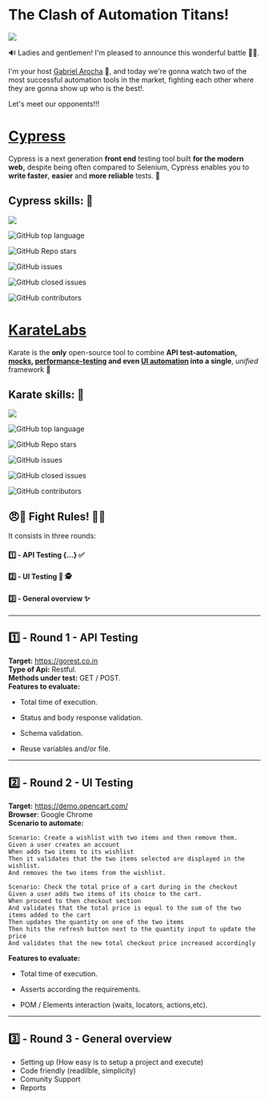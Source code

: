 
# The Clash of Automation Titans! 

![](https://media.giphy.com/media/jlqNypsVwYUsYIGIc0/giphy.gif)

  

🔊 Ladies and gentlemen! I'm pleased to announce this wonderful battle 🤼‍♂️.

  

I'm your host [Gabriel Arocha](https://www.buymeacoffee.com/mrgabo) 🤪, and today we're gonna watch two of the most successful automation tools in the market, fighting each other where they are gonna show up who is the best!.

  

Let's meet our opponents!!!

  

# [Cypress](https://www.cypress.io/)

Cypress is a next generation **front end** testing tool built **for the modern web,** despite being often compared to Selenium, Cypress enables you to **write faster**, **easier** and **more reliable** tests. 🤩

  

## Cypress skills: 👊

![](https://media.giphy.com/media/l4Jz67s9xYmC79TC8/giphy.gif)

  

![GitHub top language](https://img.shields.io/github/languages/top/cypress-io/cypress?style=for-the-badge)

![GitHub Repo stars](https://img.shields.io/github/stars/cypress-io/cypress?style=for-the-badge)

![GitHub issues](https://img.shields.io/github/issues-raw/cypress-io/cypress?style=for-the-badge)

![GitHub closed issues](https://img.shields.io/github/issues-closed/cypress-io/cypress?style=for-the-badge)

![GitHub contributors](https://img.shields.io/github/contributors/cypress-io/cypress?style=for-the-badge)  
  
    
  
# [KarateLabs](https://github.com/karatelabs/karate)

Karate is the **only** open-source tool to combine **API test-automation, [mocks](https://github.com/karatelabs/karate/blob/master/karate-netty), [performance-testing](https://github.com/karatelabs/karate/blob/master/karate-gatling) and even [UI automation](https://github.com/karatelabs/karate/blob/master/karate-core) into a single**, _unified_ framework 🤯

  

## Karate skills: 👊

![](https://media.giphy.com/media/YMkht8VN9qi6eWjQC0/giphy.gif)

  

![GitHub top language](https://img.shields.io/github/languages/top/karatelabs/karate?style=for-the-badge)

![GitHub Repo stars](https://img.shields.io/github/stars/karatelabs/karate?style=for-the-badge)

![GitHub issues](https://img.shields.io/github/issues-raw/karatelabs/karate?style=for-the-badge)

![GitHub closed issues](https://img.shields.io/github/issues-closed/karatelabs/karate?style=for-the-badge)

![GitHub contributors](https://img.shields.io/github/contributors/karatelabs/karate?style=for-the-badge)

## 😠🤜 Fight Rules! 🤛😠

It consists in three rounds:

#### 1️⃣ - API Testing {...} ✅

#### 2️⃣ - UI Testing 🔎 🕵

#### 3️⃣ - General overview ✨

---
  
## 1️⃣  - Round 1 - API Testing

 **Target:** https://gorest.co.in  
 **Type of Api:** Restful.  
 **Methods under test:** GET / POST.  
 **Features to evaluate:** 

- Total time of execution.

- Status and body response validation.

- Schema validation.

- Reuse variables and/or file.

---
  
## 2️⃣  - Round 2 - UI Testing 

**Target:** https://demo.opencart.com/  
**Browser**: Google Chrome  
**Scenario to automate:**
					
	Scenario: Create a wishlist with two items and then remove them.	
	Given a user creates an account
	When adds two items to its wishlist
	Then it validates that the two items selected are displayed in the wishlist.
	And removes the two items from the wishlist.
					
	Scenario: Check the total price of a cart during in the checkout
	Given a user adds two items of its choice to the cart.
	When proceed to then checkout section
	And validates that the total price is equal to the sum of the two items added to the cart
	Then updates the quantity on one of the two items
	Then hits the refresh button next to the quantity input to update the price
	And validates that the new total checkout price increased accordingly

**Features to evaluate:**
- Total time of execution.

- Asserts according the requirements.

- POM  / Elements interaction (waits, locators, actions,etc).
  
---
  
## 3️⃣ - Round 3 - General overview

 - Setting up (How easy is to setup a project and execute) 
 - Code friendly (readilble, simplicity)
 - Comunity Support
 - Reports